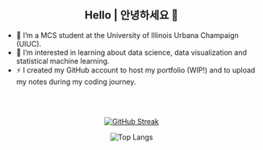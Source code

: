 <h2 align="center"> Hello | 안녕하세요 👋</h2>

- 🔭 I’m a MCS student at the University of Illinois Urbana Champaign (UIUC).
- 🌱 I’m interested in learning about data science, data visualization and statistical machine learning.
- ⚡ I created my GitHub account to host my portfolio (WIP!) and to upload my notes during my coding journey.

<br/><br/>

<!--START_SECTION:activity-->
<p align="center"><a href="https://git.io/streak-stats"><img src="https://streak-stats.demolab.com?user=Henesys&amp;theme=dark&amp;locale=en&amp;date_format=j%20M%5B%20Y%5D&amp;mode=weekly" alt="GitHub Streak"></a></p>
<!--END_SECTION:activity-->

<!--END_SECTION:language-->
<p align="center"><img src="https://github-readme-stats.vercel.app/api/top-langs/?username=Henesys&amp;theme=dark" alt="Top Langs"></p>
<!--END_SECTION:language-->

